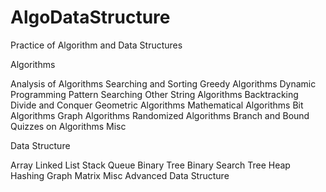 # AlgoDataStructure
Practice of Algorithm and Data Structures


Algorithms

Analysis of Algorithms
Searching and Sorting
Greedy Algorithms
Dynamic Programming
Pattern Searching
Other String Algorithms
Backtracking
Divide and Conquer
Geometric Algorithms
Mathematical Algorithms
Bit Algorithms
Graph Algorithms
Randomized Algorithms
Branch and Bound
Quizzes on Algorithms
Misc

Data Structure

Array
Linked List
Stack
Queue
Binary Tree
Binary Search Tree
Heap
Hashing
Graph
Matrix
Misc
Advanced Data Structure
